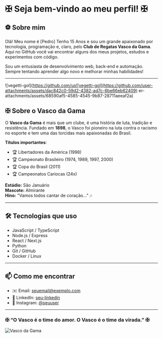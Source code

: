 # ✠ Seja bem-vindo ao meu perfil! ✠

## ⚽ Sobre mim

Olá! Meu nome é [Pedro] Tenho 15 Anos e sou um grande apaixonado por tecnologia, programação e, claro, pelo **Club de Regatas Vasco da Gama**. Aqui no GitHub você vai encontrar alguns dos meus projetos, estudos e experimentos com código.

Sou um entusiasta de desenvolvimento web, back-end e automação. Sempre tentando aprender algo novo e melhorar minhas habilidades!

---
![vegetti-gol](https://github.com/us![vegetti-gol](https://github.com/user-attachments/assets/dac842c0-59d2-4382-ad7c-6be66eb62409)
er-attachments/assets/68590af5-4585-4545-9b87-28711aeeaf2a)

## ✠ Sobre o Vasco da Gama

O **Vasco da Gama** é mais que um clube, é uma história de luta, tradição e resistência. Fundado em **1898**, o Vasco foi pioneiro na luta contra o racismo no esporte e tem uma das torcidas mais apaixonadas do Brasil.

**Títulos importantes**:
- 🏆 Libertadores da América (1998)  
- 🏆 Campeonato Brasileiro (1974, 1989, 1997, 2000)  
- 🏆 Copa do Brasil (2011)  
- 🏆 Campeonatos Cariocas (24x)

**Estádio:** São Januário  
**Mascote:** Almirante  
**Hino:** "Vamos todos cantar de coração..." 🎶

---

## 🛠️ Tecnologias que uso

- JavaScript / TypeScript
- Node.js / Express
- React / Next.js
- Python
- Git / GitHub
- Docker / Linux

---

## 📫 Como me encontrar

- ✉️ Email: seuemail@exemplo.com  
- 🔗 LinkedIn: [seu-linkedin](https://linkedin.com/in/seuusuario)  
- 💬 Instagram: [@seuuser](https://instagram.com/seuuser)

---

### ✠ “O Vasco é o time do amor. O Vasco é o time da virada.” ✠

![Vasco da Gama](https://upload.wikimedia.org/wikipedia/commons/thumb/f/fd/Vasco_da_Gama_logo.svg/1200px-Vasco_da_Gama_logo.svg.png)
